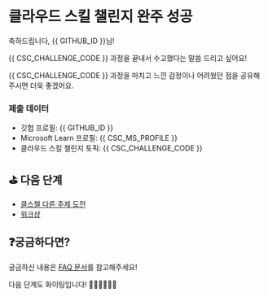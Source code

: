 # 클라우드 스킬 챌린지 완주 성공 

축하드립니다, {{ GITHUB_ID }}님!

{{ CSC_CHALLENGE_CODE }} 과정을 끝내서 수고했다는 말씀 드리고 싶어요!

{{ CSC_CHALLENGE_CODE }} 과정을 마치고 느낀 감정이나 어려웠던 점을 공유해주시면 더욱 좋겠어요.

### 제출 데이터

* 깃헙 프로필: {{ GITHUB_ID }}
* Microsoft Learn 프로필: {{ CSC_MS_PROFILE }}
* 클라우드 스킬 챌린지 토픽: {{ CSC_CHALLENGE_CODE }}


## ⛳️ 다음 단계

- [클스챌 다른 주제 도전](https://github.com/hackersground-kr/hackers-ground/tree/main/csc)
- [워크샵](https://github.com/hackersground-kr/hackers-ground/tree/main/workshop)


## ❓궁금하다면?

궁금하신 내용은 [FAQ 문서](../faq/README.md)를 참고해주세요!


다음 단계도 화이팅입니다! 🎉🎉🎉💪💪💪